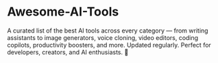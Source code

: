 # Awesome-AI-Tools
A curated list of the best AI tools across every category — from writing assistants to image generators, voice cloning, video editors, coding copilots, productivity boosters, and more. Updated regularly. Perfect for developers, creators, and AI enthusiasts. 🌟
